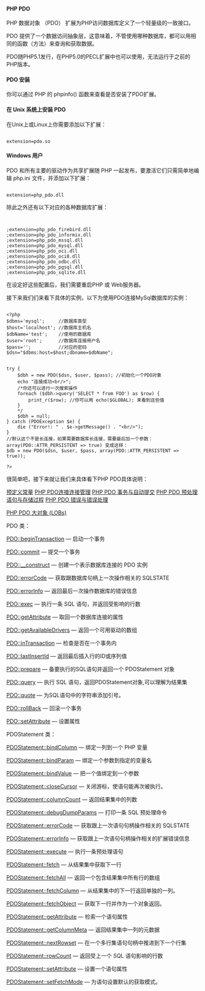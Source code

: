  
#### PHP PDO

 PHP 数据对象 （PDO） 扩展为PHP访问数据库定义了一个轻量级的一致接口。

 PDO 提供了一个数据访问抽象层，这意味着，不管使用哪种数据库，都可以用相同的函数（方法）来查询和获取数据。

 PDO随PHP5.1发行，在PHP5.0的PECL扩展中也可以使用，无法运行于之前的PHP版本。

 

#### PDO 安装

 你可以通过 PHP 的 phpinfo() 函数来查看是否安装了PDO扩展。

 
#### 在 Unix 系统上安装 PDO

 在Unix上或Linux上你需要添加以下扩展：

 
```

extension=pdo.so

```
 
#### Windows 用户

 PDO 和所有主要的驱动作为共享扩展随 PHP 一起发布，要激活它们只需简单地编辑 php.ini 文件，并添加以下扩展： 

 
```

extension=php_pdo.dll

```
 除此之外还有以下对应的各种数据库扩展： 
```


;extension=php_pdo_firebird.dll
;extension=php_pdo_informix.dll
;extension=php_pdo_mssql.dll
;extension=php_pdo_mysql.dll
;extension=php_pdo_oci.dll
;extension=php_pdo_oci8.dll
;extension=php_pdo_odbc.dll
;extension=php_pdo_pgsql.dll
;extension=php_pdo_sqlite.dll

```
 在设定好这些配置后，我们需要重启PHP 或 Web服务器。

 接下来我们们来看下具体的实例，以下为使用PDO连接MySql数据库的实例：

 
```

<?php
$dbms='mysql';     //数据库类型
$host='localhost'; //数据库主机名
$dbName='test';    //使用的数据库
$user='root';      //数据库连接用户名
$pass='';          //对应的密码
$dsn="$dbms:host=$host;dbname=$dbName";


try {
    $dbh = new PDO($dsn, $user, $pass); //初始化一个PDO对象
    echo "连接成功<br/>";
    /*你还可以进行一次搜索操作
    foreach ($dbh->query('SELECT * from FOO') as $row) {
        print_r($row); //你可以用 echo($GLOBAL); 来看到这些值
    }
    */
    $dbh = null;
} catch (PDOException $e) {
    die ("Error!: " . $e->getMessage() . "<br/>");
}
//默认这个不是长连接，如果需要数据库长连接，需要最后加一个参数：array(PDO::ATTR_PERSISTENT => true) 变成这样：
$db = new PDO($dsn, $user, $pass, array(PDO::ATTR_PERSISTENT => true));

?>

```
 很简单吧，接下来就让我们来具体看下PHP PDO具体说明：

 
[预定义常量](http://www.w3cschool.cc/php/php-pdo-constants.html)
 [PHP PDO连接连接管理](http://www.w3cschool.cc/php/php-pdo-connections.html)
 [PHP PDO 事务与自动提交](http://www.w3cschool.cc/php/php-pdo-transactions.html)
 [PHP PDO 预处理语句与存储过程](http://www.w3cschool.cc/php/php-pdo-prepared-statements.html)
 [PHP PDO 错误与错误处理](http://www.w3cschool.cc/php/php-pdo-error-handling.html)
 
[PHP PDO 大对象 (LOBs)](http://www.w3cschool.cc/php/php-pdo-lobs.html) 

 PDO 类：



[PDO::beginTransaction](http://www.w3cschool.cc/php/pdo-begintransaction.html) — 启动一个事务


[PDO::commit](http://www.w3cschool.cc/php/pdo-commit.html) — 提交一个事务


[PDO::__construct](http://www.w3cschool.cc/php/pdo-construct.html) — 创建一个表示数据库连接的 PDO 实例


[PDO::errorCode](http://www.w3cschool.cc/php/pdo-errorcode.html) — 获取跟数据库句柄上一次操作相关的 SQLSTATE


[PDO::errorInfo](http://www.w3cschool.cc/php/pdo-errorinfo.html) — 返回最后一次操作数据库的错误信息


[PDO::exec](http://www.w3cschool.cc/php/pdo-exec.html) — 执行一条 SQL 语句，并返回受影响的行数


[PDO::getAttribute](http://www.w3cschool.cc/php/pdo-getattribute.html) — 取回一个数据库连接的属性


[PDO::getAvailableDrivers](http://www.w3cschool.cc/php/pdo-getavailabledrivers.html) — 返回一个可用驱动的数组


[PDO::inTransaction](http://www.w3cschool.cc/php/pdo-intransaction.html) — 检查是否在一个事务内


[PDO::lastInsertId](http://www.w3cschool.cc/php/pdo-lastinsertid.html) — 返回最后插入行的ID或序列值


[PDO::prepare](http://www.w3cschool.cc/php/pdo-prepare.html) — 备要执行的SQL语句并返回一个 PDOStatement 对象


[PDO::query](http://www.w3cschool.cc/php/pdo-query.html) — 执行 SQL 语句，返回PDOStatement对象,可以理解为结果集


[PDO::quote](http://www.w3cschool.cc/php/pdo-quote.html) — 为SQL语句中的字符串添加引号。


[PDO::rollBack](http://www.w3cschool.cc/php/pdo-rollback.html) — 回滚一个事务


[PDO::setAttribute](http://www.w3cschool.cc/php/pdo-setattribute.html) — 设置属性



 PDOStatement 类：



[PDOStatement::bindColumn](http://www.w3cschool.cc/php/pdostatement-bindcolumn.html) — 绑定一列到一个 PHP 变量


[PDOStatement::bindParam](http://www.w3cschool.cc/php/pdostatement-bindparam.html) — 绑定一个参数到指定的变量名


[PDOStatement::bindValue](http://www.w3cschool.cc/php/pdostatement-bindvalue.html) — 把一个值绑定到一个参数


[PDOStatement::closeCursor](http://www.w3cschool.cc/php/pdostatement-closecursor.html) — 关闭游标，使语句能再次被执行。


[PDOStatement::columnCount](http://www.w3cschool.cc/php/pdostatement-columncount.html) — 返回结果集中的列数


[PDOStatement::debugDumpParams](http://www.w3cschool.cc/php/pdostatement-debugdumpparams.html) — 打印一条 SQL 预处理命令


[PDOStatement::errorCode](http://www.w3cschool.cc/php/pdostatement-errorcode.html) — 获取跟上一次语句句柄操作相关的 SQLSTATE


[PDOStatement::errorInfo](http://www.w3cschool.cc/php/pdostatement-errorinfo.html) — 获取跟上一次语句句柄操作相关的扩展错误信息


[PDOStatement::execute](http://www.w3cschool.cc/php/pdostatement-execute.html) — 执行一条预处理语句


[PDOStatement::fetch](http://www.w3cschool.cc/php/pdostatement-fetch.html) — 从结果集中获取下一行


[PDOStatement::fetchAll](http://www.w3cschool.cc/php/pdostatement-fetchall.html) — 返回一个包含结果集中所有行的数组


[PDOStatement::fetchColumn](http://www.w3cschool.cc/php/pdostatement-fetchcolumn.html) — 从结果集中的下一行返回单独的一列。


[PDOStatement::fetchObject](http://www.w3cschool.cc/php/pdostatement-fetchobject.html) — 获取下一行并作为一个对象返回。


[PDOStatement::getAttribute](http://www.w3cschool.cc/php/pdostatement-getattribute.html) — 检索一个语句属性


[PDOStatement::getColumnMeta](http://www.w3cschool.cc/php/pdostatement-getcolumnmeta.html) — 返回结果集中一列的元数据


[PDOStatement::nextRowset](http://www.w3cschool.cc/php/pdostatement-nextrowset.html) — 在一个多行集语句句柄中推进到下一个行集


[PDOStatement::rowCount](http://www.w3cschool.cc/php/pdostatement-rowcount.html) — 返回受上一个 SQL 语句影响的行数


[PDOStatement::setAttribute](http://www.w3cschool.cc/php/pdostatement-setattribute.html) — 设置一个语句属性


[PDOStatement::setFetchMode](http://www.w3cschool.cc/php/pdostatement-setfetchmode.html) — 为语句设置默认的获取模式。



 


